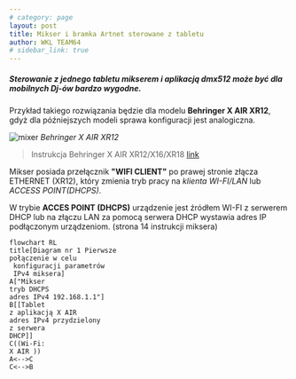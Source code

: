 ```yaml
---
# category: page
layout: post
title: Mikser i bramka Artnet sterowane z tabletu
author: WKL TEAM64
# sidebar_link: true
---
```


##### Sterowanie z jednego tabletu mikserem i aplikacją dmx512 może być dla mobilnych Dj-ów bardzo wygodne. 

Przykład takiego rozwiązania będzie dla modelu **Behringer X AIR XR12**, gdyż dla późniejszych modeli sprawa konfiguracji jest analogiczna.

![mixer](https://wklteam64.github.io/img/i-behringer-x-air-xr12.webp)
*Behringer X AIR XR12*

 >  Instrukcja Behringer X AIR XR12/X16/XR18 [link](https://www.instrukcjaobslugipdf.pl/behringer/x-air-xr12/instrukcja) 

 Mikser posiada przełącznik **"WIFI CLIENT"** po prawej stronie złącza ETHERNET (XR12), który zmienia tryb pracy na *klienta WI-FI/LAN* lub *ACCESS POINT(DHCPS)*. 

 W trybie **ACCES POINT (DHCPS)** urządzenie jest źródłem WI-FI z serwerem DHCP lub na złączu LAN za pomocą serwera DHCP wystawia adres IP podłączonym urządzeniom. (strona 14 instrukcji miksera)

```mermaid
flowchart RL 
title[Diagram nr 1 Pierwsze 
połączenie w celu 
 konfiguracji parametrów 
 IPv4 miksera]
A["Mikser 
tryb DHCPS
adres IPv4 192.168.1.1"]
B[[Tablet
z aplikacją X AIR
adres IPv4 przydzielony 
z serwera 
DHCP]]
C((Wi-Fi: 
X AIR ))
A<-->C
C<-->B

```
 